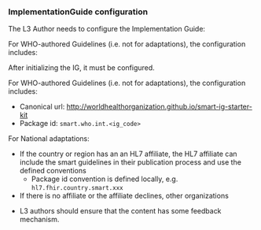 ### **ImplementationGuide configuration**

The L3 Author needs to configure the Implementation Guide:

For WHO-authored Guidelines (i.e. not for adaptations), the configuration includes:

 After initializing the IG, it must be configured.   
   
For WHO-authored Guidelines (i.e. not for adaptations), the configuration includes:


* Canonical url: http://worldhealthorganization.github.io/smart-ig-starter-kit
* Package id: `smart.who.int.<ig_code>`

For National adaptations: 
- If the country or region has an an HL7 affiliate, the HL7 affiliate can include the smart guidelines in their publication process and use the defined conventions
  - Package id convention is defined locally, e.g. `hl7.fhir.country.smart.xxx`
- If there is no affiliate or the affiliate declines, other organizations 

* L3 authors should ensure that the content has some feedback mechanism.
